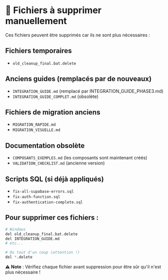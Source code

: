 # 🧹 Fichiers à supprimer manuellement

Ces fichiers peuvent être supprimés car ils ne sont plus nécessaires :

## Fichiers temporaires
- `old_cleanup_final.bat.delete`

## Anciens guides (remplacés par de nouveaux)
- `INTEGRATION_GUIDE.md` (remplacé par INTEGRATION_GUIDE_PHASE3.md)
- `INTEGRATION_GUIDE_COMPLET.md` (obsolète)

## Fichiers de migration anciens
- `MIGRATION_RAPIDE.md`
- `MIGRATION_VISUELLE.md`

## Documentation obsolète
- `COMPOSANTS_EXEMPLES.md` (les composants sont maintenant créés)
- `VALIDATION_CHECKLIST.md` (ancienne version)

## Scripts SQL (si déjà appliqués)
- `fix-all-supabase-errors.sql`
- `fix-auth-function.sql`
- `fix-authentication-complete.sql`

## Pour supprimer ces fichiers :
```bash
# Windows
del old_cleanup_final.bat.delete
del INTEGRATION_GUIDE.md
# etc...

# Ou tout d'un coup (attention !)
del *.delete
```

⚠️ **Note** : Vérifiez chaque fichier avant suppression pour être sûr qu'il n'est plus nécessaire !
